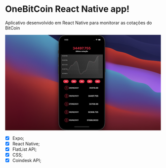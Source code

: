 # OneBitCoin React Native app!

Aplicativo desenvolvido em React Native para monitorar as cotações do BitCoin

![](onebitcoin.png)

-   [x] Expo;
-   [x] React Native;
-   [x] FlatList API;
-   [x] CSS;
-   [x] Coindesk API;
